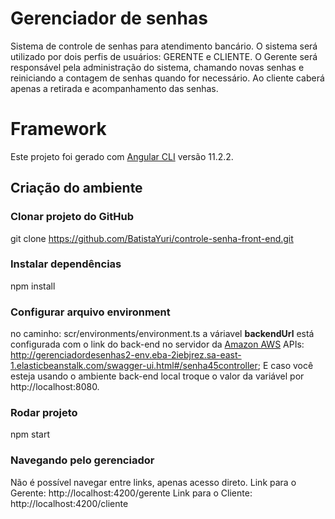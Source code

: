 # Gerenciador de senhas

Sistema de controle de senhas para atendimento bancário. O sistema será utilizado por dois perfis de usuários: GERENTE e CLIENTE. O Gerente será responsável pela administração do sistema, chamando novas senhas e reiniciando a contagem de senhas quando for necessário. Ao cliente caberá apenas a retirada e acompanhamento das senhas.

# Framework
Este projeto foi gerado com [Angular CLI](https://github.com/angular/angular-cli) versão 11.2.2.


## Criação do ambiente

### Clonar projeto do GitHub
git clone https://github.com/BatistaYuri/controle-senha-front-end.git

### Instalar dependências
npm install

### Configurar arquivo environment
no caminho: scr/environments/environment.ts
a váriavel **backendUrl** está configurada com o link do back-end no servidor da [Amazon AWS](https://aws.amazon.com/pt/) 
APIs: http://gerenciadordesenhas2-env.eba-2iebjrez.sa-east-1.elasticbeanstalk.com/swagger-ui.html#/senha45controller;
E caso você esteja usando o ambiente back-end local troque o valor da variável por http://localhost:8080.

### Rodar projeto
npm start

### Navegando pelo gerenciador
Não é possível navegar entre links, apenas acesso direto.
Link para o Gerente: http://localhost:4200/gerente
Link para o Cliente: http://localhost:4200/cliente
